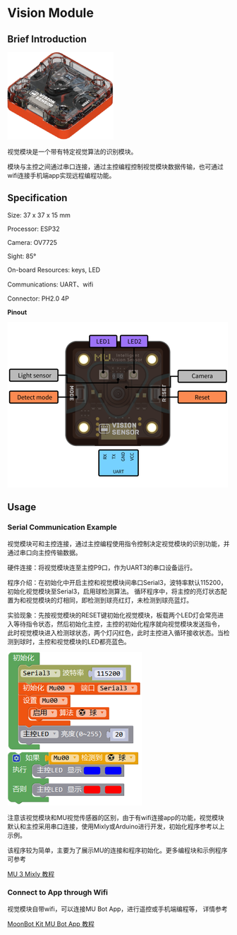 # Vision Module

## Brief Introduction

![](./images/render_MUVS3_2.png)

视觉模块是一个带有特定视觉算法的识别模块。

模块与主控之间通过串口连接，通过主控编程控制视觉模块数据传输，也可通过wifi连接手机端app实现远程编程功能。

## Specification

Size: 37 x 37 x 15 mm

Processor: ESP32

Camera: OV7725

Sight: 85°

On-board Resources: keys, LED

Communications: UART、wifi

Connector: PH2.0 4P

**Pinout**

![](./images/pinout_MUVS3_2.png)

## Usage

### Serial Communication Example

视觉模块可和主控连接，通过主控编程使用指令控制决定视觉模块的识别功能，并通过串口向主控传输数据。

硬件连接：将视觉模块连至主控P9口，作为UART3的串口设备运行。

程序介绍：在初始化中开启主控和视觉模块间串口Serial3，波特率默认115200，初始化视觉模块至Serial3，启用球检测算法。
循环程序中，将主控的亮灯状态配置为和视觉模块的灯相同，即检测到球亮红灯，未检测到球亮蓝灯。

实验现象：先按视觉模块的RESET键初始化视觉模块，板载两个LED灯会常亮进入等待指令状态，然后初始化主控，主控的初始化程序就向视觉模块发送指令，
此时视觉模块进入检测球状态，两个灯闪红色，此时主控进入循环接收状态。当检测到球时，主控和视觉模块的LED都亮蓝色。

![](./images/Mixly_example_MUVS3_balldetect.png)

注意该视觉模块和MU视觉传感器的区别，由于有wifi连接app的功能，视觉模块默认和主控采用串口连接，使用Mixly或Arduino进行开发，初始化程序参考以上示例。

该程序较为简单，主要为了展示MU的连接和程序初始化。更多编程块和示例程序可参考

[MU 3 Mixly 教程](https://morpx-docs.readthedocs.io/en/latest/MUVS3/MUVS3_Mixly/index.html)



### Connect to App through Wifi

视觉模块自带wifi，可以连接MU Bot App，进行遥控或手机端编程等，
详情参考

[MoonBot Kit MU Bot App 教程](https://morpx-docs.readthedocs.io/en/latest/MoonBot/MoonBot_App/index.html)
